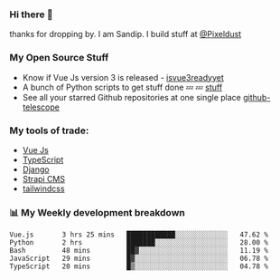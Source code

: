 ### Hi there 👋

thanks for dropping by.
I am Sandip. I build stuff at [@Pixeldust](github.com/pixeldust-in/)

###  **My Open Source Stuff**

 - Know if Vue Js version 3 is released -  [isvue3readyyet](https://github.com/sandiprb/isvue3readyyet)
 - A bunch of Python scripts to get stuff done 💤 💤 [stuff](https://github.com/sandiprb/stuff)
 - See all your starred Github repositories at one single place [github-telescope](https://github.com/sandiprb/github-telescope)



###  **My tools of trade:**
 - [Vue Js](https://github.com/vuejs/vue/)
 - [TypeScript](https://github.com/microsoft/TypeScript)
 - [Django](github.com/django/django)
 - [Strapi CMS](github.com/strapi/strapi)
 - [tailwindcss](https://github.com/tailwindlabs/tailwindcss)


###  📊 **My Weekly development breakdown**
<!--START_SECTION:waka-->
```text
Vue.js       3 hrs 25 mins   ████████████░░░░░░░░░░░░░   47.62 % 
Python       2 hrs           ███████░░░░░░░░░░░░░░░░░░   28.00 % 
Bash         48 mins         ██▓░░░░░░░░░░░░░░░░░░░░░░   11.19 % 
JavaScript   29 mins         █▓░░░░░░░░░░░░░░░░░░░░░░░   06.78 % 
TypeScript   20 mins         █▒░░░░░░░░░░░░░░░░░░░░░░░   04.78 % 
```
<!--END_SECTION:waka-->
